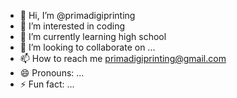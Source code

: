 - 👋 Hi, I’m @primadigiprinting
- 👀 I’m interested in coding
- 🌱 I’m currently learning high school
- 💞️ I’m looking to collaborate on ...
- 📫 How to reach me primadigiprinting@gmail.com
- 😄 Pronouns: ...
- ⚡ Fun fact: ...

<!---
primadigiprinting/primadigiprinting is a ✨ special ✨ repository because its `README.md` (this file) appears on your GitHub profile.
You can click the Preview link to take a look at your changes.
--->
